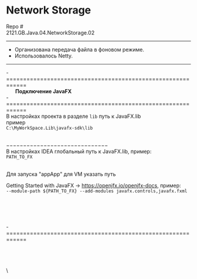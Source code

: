 
# Network Storage

Repo #  
2121.GB.Java.04.NetworkStorage.02



---
- Организована передача файла в фоновом режиме.  
- Использовалось Netty.
---


-============================================================  
    **Подключение JavaFX**  
-============================================================  
В настройках проекта в разделе `lib` путь к JavaFX.lib  
пример  
`C:\MyWorkSpace.Lib\javafx-sdk\lib`


\
−−−−−−−−−−−−−−−−−−−−−−−−−−−−−−  
В настройках IDEA глобальный путь к JavaFX.lib, пример:  
`PATH_TO_FX`

\
Для запуска "appApp" для VM указать путь

Getting Started with JavaFX  →  https://openjfx.io/openjfx-docs, пример:  
`
--module-path ${PATH_TO_FX} --add-modules javafx.controls,javafx.fxml
`

\
\
\
\
-============================================================
\
\
\
\
\
\

